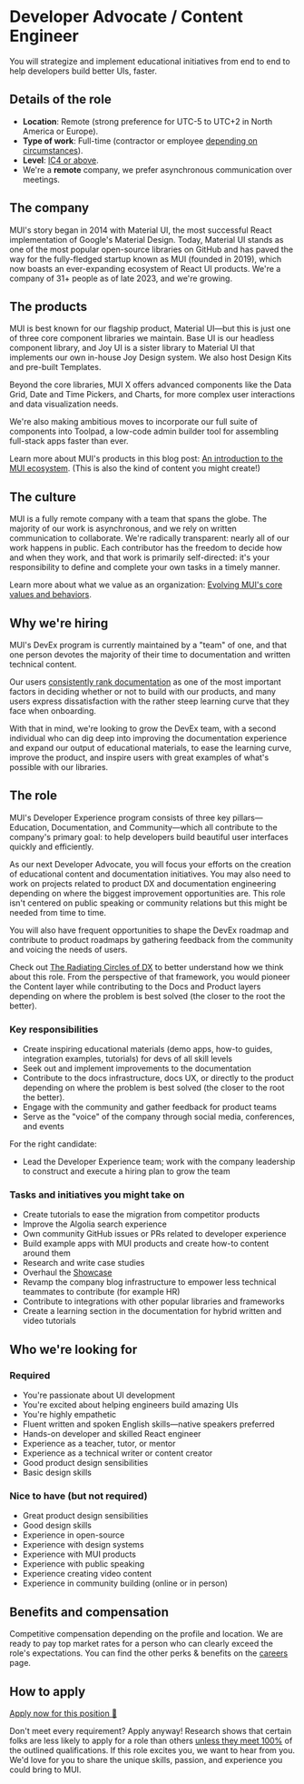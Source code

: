 # Developer Advocate / Content Engineer

<p class="description">You will strategize and implement educational initiatives from end to end to help developers build better UIs, faster.</p>

## Details of the role

- **Location**: Remote (strong preference for UTC-5 to UTC+2 in North America or Europe).
- **Type of work**: Full-time (contractor or employee [depending on circumstances](https://mui-org.notion.site/Hiring-FAQ-64763b756ae44c37b47b081f98915501#494af1f358794028beb4b7697b5d3102)).
- **Level**: [IC4 or above](https://mui-org.notion.site/Levelling-at-MUI-5c30f9bfe65149d697f346447cef9db1).
- We're a **remote** company, we prefer asynchronous communication over meetings.

## The company

MUI's story began in 2014 with Material UI, the most successful React implementation of Google's Material Design.
Today, Material UI stands as one of the most popular open-source libraries on GitHub and has paved the way for the fully-fledged startup known as MUI (founded in 2019), which now boasts an ever-expanding ecosystem of React UI products.
We're a company of 31+ people as of late 2023, and we're growing.

## The products

MUI is best known for our flagship product, Material UI—but this is just one of three core component libraries we maintain.
Base UI is our headless component library, and Joy UI is a sister library to Material UI that implements our own in-house Joy Design system.
We also host Design Kits and pre-built Templates.

Beyond the core libraries, MUI X offers advanced components like the Data Grid, Date and Time Pickers, and Charts, for more complex user interactions and data visualization needs.

We're also making ambitious moves to incorporate our full suite of components into Toolpad, a low-code admin builder tool for assembling full-stack apps faster than ever.

Learn more about MUI's products in this blog post: [An introduction to the MUI ecosystem](https://mui.com/blog/mui-product-comparison/). (This is also the kind of content you might create!)

## The culture

MUI is a fully remote company with a team that spans the globe.
The majority of our work is asynchronous, and we rely on written communication to collaborate.
We're radically transparent: nearly all of our work happens in public.
Each contributor has the freedom to decide how and when they work, and that work is primarily self-directed: it's your responsibility to define and complete your own tasks in a timely manner.

Learn more about what we value as an organization: [Evolving MUI's core values and behaviors](https://mui.com/blog/2023-mui-values/).

## Why we're hiring

MUI's DevEx program is currently maintained by a "team" of one, and that one person devotes the majority of their time to documentation and written technical content.

Our users [consistently rank documentation](https://mui.com/blog/2021-developer-survey-results/#what-are-your-most-important-criteria-for-choosing-a-ui-library) as one of the most important factors in deciding whether or not to build with our products, and many users express dissatisfaction with the rather steep learning curve that they face when onboarding.

With that in mind, we're looking to grow the DevEx team, with a second individual who can dig deep into improving the documentation experience and expand our output of educational materials, to ease the learning curve, improve the product, and inspire users with great examples of what's possible with our libraries.

## The role

MUI's Developer Experience program consists of three key pillars—Education, Documentation, and Community—which all contribute to the company's primary goal: to help developers build beautiful user interfaces quickly and efficiently.

As our next Developer Advocate, you will focus your efforts on the creation of educational content and documentation initiatives.
You may also need to work on projects related to product DX and documentation engineering depending on where the biggest improvement opportunities are.
This role isn't centered on public speaking or community relations but this might be needed from time to time.

You will also have frequent opportunities to shape the DevEx roadmap and contribute to product roadmaps by gathering feedback from the community and voicing the needs of users.

Check out [The Radiating Circles of DX](https://dx.tips/circles) to better understand how we think about this role.
From the perspective of that framework, you would pioneer the Content layer while contributing to the Docs and Product layers depending on where the problem is best solved (the closer to the root the better).

### Key responsibilities

- Create inspiring educational materials (demo apps, how-to guides, integration examples, tutorials) for devs of all skill levels
- Seek out and implement improvements to the documentation
- Contribute to the docs infrastructure, docs UX, or directly to the product depending on where the problem is best solved (the closer to the root the better).
- Engage with the community and gather feedback for product teams
- Serve as the "voice" of the company through social media, conferences, and events

For the right candidate:

- Lead the Developer Experience team; work with the company leadership to construct and execute a hiring plan to grow the team

### Tasks and initiatives you might take on

- Create tutorials to ease the migration from competitor products
- Improve the Algolia search experience
- Own community GitHub issues or PRs related to developer experience
- Build example apps with MUI products and create how-to content around them
- Research and write case studies
- Overhaul the [Showcase](https://mui.com/material-ui/discover-more/showcase/)
- Revamp the company blog infrastructure to empower less technical teammates to contribute (for example HR)
- Contribute to integrations with other popular libraries and frameworks
- Create a learning section in the documentation for hybrid written and video tutorials

## Who we're looking for

### Required

- You're passionate about UI development
- You're excited about helping engineers build amazing UIs
- You're highly empathetic
- Fluent written and spoken English skills—native speakers preferred
- Hands-on developer and skilled React engineer
- Experience as a teacher, tutor, or mentor
- Experience as a technical writer or content creator
- Good product design sensibilities
- Basic design skills

### Nice to have (but not required)

- Great product design sensibilities
- Good design skills
- Experience in open-source
- Experience with design systems
- Experience with MUI products
- Experience with public speaking
- Experience creating video content
- Experience in community building (online or in person)

## Benefits and compensation

Competitive compensation depending on the profile and location.
We are ready to pay top market rates for a person who can clearly exceed the role's expectations.
You can find the other perks & benefits on the [careers](https://mui.com/careers/#perks-and-benefits) page.

## How to apply

[Apply now for this position 📮](https://jobs.ashbyhq.com/MUI/28287eeb-88d2-465f-96d7-e7fd99fabd7d/application?utm_source=ZNRrPGBkqO)

Don't meet every requirement?
Apply anyway!
Research shows that certain folks are less likely to apply for a role than others [unless they meet 100%](https://hbr.org/2014/08/why-women-dont-apply-for-jobs-unless-theyre-100-qualified) of the outlined qualifications.
If this role excites you, we want to hear from you.
We'd love for you to share the unique skills, passion, and experience you could bring to MUI.
